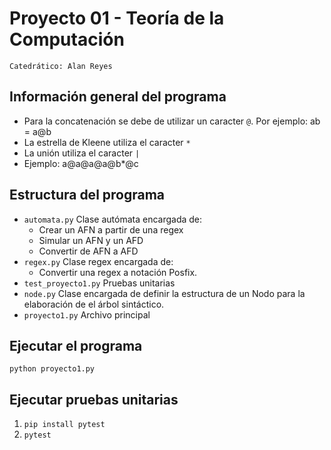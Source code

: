 # Proyecto 01 - Teoría de la Computación
`Catedrático: Alan Reyes`

## Información general del programa
- Para la concatenación se debe de utilizar un caracter `@`. Por ejemplo: ab = a@b
- La estrella de Kleene utiliza el caracter `*`
- La unión utiliza el caracter `|`
- Ejemplo: a@a@a@a@b*@c

## Estructura del programa
- `automata.py` Clase autómata encargada de:
  - Crear un AFN a partir de una regex
  - Simular un AFN y un AFD
  - Convertir de AFN a AFD
- `regex.py` Clase regex encargada de:
  - Convertir una regex a notación Posfix.
- `test_proyecto1.py` Pruebas unitarias
- `node.py` Clase encargada de definir la estructura de un Nodo para la elaboración de el árbol sintáctico.
- `proyecto1.py` Archivo principal

## Ejecutar el programa
`python proyecto1.py`

## Ejecutar pruebas unitarias
1. `pip install pytest`
2. `pytest`